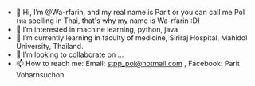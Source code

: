 - 👋 Hi, I’m @Wa-rfarin, and my real name is Parit or you can call me Pol (พล spelling in Thai, that's why my name is Wa-rfarin :D)
- 👀 I’m interested in machine learning, python, java
- 🌱 I’m currently learning in faculty of medicine, Siriraj Hospital, Mahidol University, Thailand.
- 💞️ I’m looking to collaborate on ...
- 📫 How to reach me:
  Email: stpp_pol@hotmail.com ,
  Facebook: Parit Voharnsuchon

<!---
Wa-rfarin/Wa-rfarin is a ✨ special ✨ repository because its `README.md` (this file) appears on your GitHub profile.
You can click the Preview link to take a look at your changes.
--->
